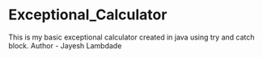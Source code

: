 # Exceptional_Calculator
This is my basic exceptional calculator created in java using try and catch block.
Author - Jayesh Lambdade
